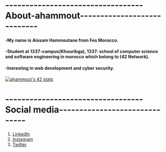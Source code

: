 # ----------------------------------About-ahammout----------------------------
#### -My name is Aissam Hammoutane from Fes Morocco.
#### -Student at 1337-campus(Khouribga), 1337: school of computer science and software engineering in morocco which belong to (42 Network).
#### -Ineresting in web development and cyber security.
[![ahammout's 42 stats](https://badge.mediaplus.ma/binary/ahammout)](https://github.com/oakoudad/badge42)
# ----------------------------------Social media------------------------------
<ol>
  <li> <a href ="https://www.linkedin.com/in/aissam-hammoutane-9968341b8/">LinkedIn</a></li>
  <li> <a href ="https://www.instagram.com/aissam_hammoutane/?hl=en">Instagram</a></li>
  <li> <a href ="https://twitter.com/Archer_4l554lYl">Twitter</a></li>
  
